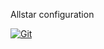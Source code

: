 Allstar configuration

[![Git](https://app.soluble.cloud/api/v1/public/badges/1f0a07df-fa58-4b46-81c7-a25efa964592.svg?orgId=560723739106)](https://app.soluble.cloud/repos/details/github.com/bhuvi11/.allstar?orgId=560723739106)  
